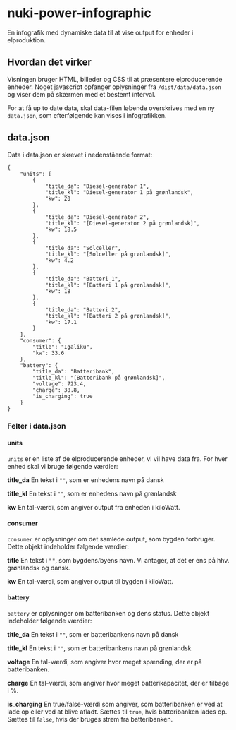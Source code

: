# nuki-power-infographic

En infografik med dynamiske data til at vise output for enheder i elproduktion.


## Hvordan det virker

Visningen bruger HTML, billeder og CSS til at præsentere elproducerende enheder. Noget javascript opfanger oplysninger fra `/dist/data/data.json` og viser dem på skærmen med et bestemt interval.

For at få up to date data, skal data-filen løbende overskrives med en ny `data.json`, som efterfølgende kan vises i infografikken.


## data.json

Data i data.json er skrevet i nedenstående format:
```
{
    "units": [ 
        { 
            "title_da": "Diesel-generator 1",
            "title_kl": "Diesel-generator 1 på grønlandsk",
            "kw": 20
        },
        {
            "title_da": "Diesel-generator 2",
            "title_kl": "[Diesel-generator 2 på grønlandsk]",
            "kw": 18.5
        },
        {
            "title_da": "Solceller",
            "title_kl": "[Solceller på grønlandsk]",
            "kw": 4.2
        },
        {
            "title_da": "Batteri 1",
            "title_kl": "[Batteri 1 på grønlandsk]",
            "kw": 18
        },
        {
            "title_da": "Batteri 2",
            "title_kl": "[Batteri 2 på grønlandsk]",
            "kw": 17.1
        }
    ],
    "consumer": {
        "title": "Igaliku",
        "kw": 33.6
    },
    "battery": {
        "title_da": "Batteribank",
        "title_kl": "[Batteribank på grønlandsk]",
        "voltage": 723.4,
        "charge": 38.8,
        "is_charging": true
    }
}
```


### Felter i data.json


#### units
`units` er en liste af de elproducerende enheder, vi vil have data fra. For hver enhed skal vi bruge følgende værdier:

**title_da**
En tekst i `""`, som er enhedens navn på dansk

**title_kl**
En tekst i `""`, som er enhedens navn på grønlandsk

**kw**
En tal-værdi, som angiver output fra enheden i kiloWatt.


#### consumer
`consumer` er oplysninger om det samlede output, som bygden forbruger. Dette objekt indeholder følgende værdier:

**title**
En tekst i `""`, som bygdens/byens navn. Vi antager, at det er ens på hhv. grønlandsk og dansk.

**kw**
En tal-værdi, som angiver output til bygden i kiloWatt.


#### battery
`battery` er oplysninger om batteribanken og dens status. Dette objekt indeholder følgende værdier:

**title_da**
En tekst i `""`, som er batteribankens navn på dansk

**title_kl**
En tekst i `""`, som er batteribankens navn på grønlandsk

**voltage**
En tal-værdi, som angiver hvor meget spænding, der er på batteribanken.

**charge**
En tal-værdi, som angiver hvor meget batterikapacitet, der er tilbage i %.

**is_charging**
En true/false-værdi som angiver, som batteribanken er ved at lade op eller ved at blive afladt.
Sættes til `true`, hvis batteribanken lades op.
Sættes til `false`, hvis der bruges strøm fra batteribanken.
